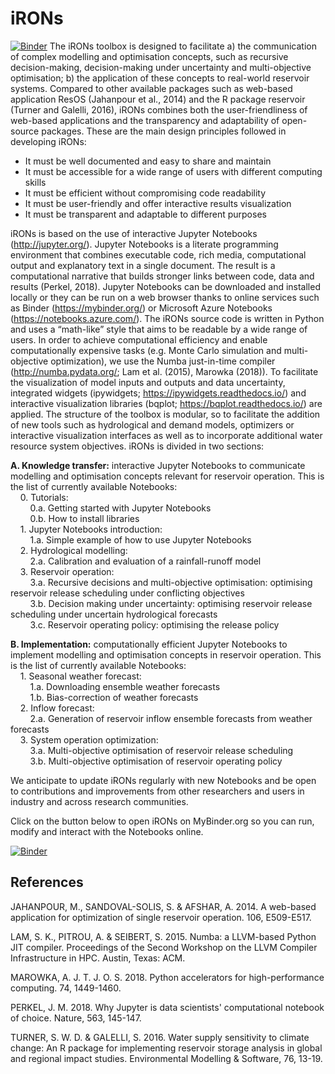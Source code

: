 # iRONs
[![Binder](https://mybinder.org/badge_logo.svg)](https://mybinder.org/v2/gh/AndresPenuela/iRONs.git/master)
The iRONs toolbox is designed to facilitate a) the communication of complex modelling and optimisation concepts, such as recursive decision-making, decision-making under uncertainty and multi-objective optimisation; b) the application of these concepts to real-world reservoir systems. Compared to other available packages such as web-based application ResOS (Jahanpour et al., 2014) and the R package reservoir (Turner and Galelli, 2016), iRONs combines both the user-friendliness of web-based applications and the transparency and adaptability of open-source packages. These are the main design principles followed in developing iRONs:

-	It must be well documented and easy to share and maintain
-	It must be accessible for a wide range of users with different computing skills
-	It must be efficient without compromising code readability
-	It must be user-friendly and offer interactive results visualization
-	It must be transparent and adaptable to different purposes

iRONs is based on the use of interactive Jupyter Notebooks (http://jupyter.org/). Jupyter Notebooks is a literate programming environment that combines executable code, rich media, computational output and explanatory text in a single document. The result is a computational narrative that builds stronger links between code, data and results (Perkel, 2018). Jupyter Notebooks can be downloaded and installed locally or they can be run on a web browser thanks to online services such as Binder (https://mybinder.org/) or Microsoft Azure Notebooks (https://notebooks.azure.com/). The iRONs source code is written in Python and uses a “math-like” style that aims to be readable by a wide range of users. In order to achieve computational efficiency and enable computationally expensive tasks (e.g. Monte Carlo simulation and multi-objective optimization), we use the Numba just-in-time compiler (http://numba.pydata.org/; Lam et al. (2015), Marowka (2018)). To facilitate the visualization of model inputs and outputs and data uncertainty, integrated widgets (ipywidgets; https://ipywidgets.readthedocs.io/) and interactive visualization libraries (bqplot; https://bqplot.readthedocs.io/) are applied. The structure of the toolbox is modular, so to facilitate the addition of new tools such as hydrological and demand models, optimizers or interactive visualization interfaces as well as to incorporate additional water resource system objectives.
iRONs is divided in two sections:

**A.	Knowledge transfer:** interactive Jupyter Notebooks to communicate modelling and optimisation concepts relevant for reservoir operation. This is the list of currently available Notebooks:\
&nbsp;&nbsp;&nbsp;&nbsp;0.	Tutorials:\
&nbsp;&nbsp;&nbsp;&nbsp;&nbsp;&nbsp;&nbsp;&nbsp;0.a.	Getting started with Jupyter Notebooks\
&nbsp;&nbsp;&nbsp;&nbsp;&nbsp;&nbsp;&nbsp;&nbsp;0.b.	How to install libraries\
&nbsp;&nbsp;&nbsp;&nbsp;1.	Jupyter Notebooks introduction:\
&nbsp;&nbsp;&nbsp;&nbsp;&nbsp;&nbsp;&nbsp;&nbsp;1.a.	Simple example of how to use Jupyter Notebooks\
&nbsp;&nbsp;&nbsp;&nbsp;2.	Hydrological modelling:\
&nbsp;&nbsp;&nbsp;&nbsp;&nbsp;&nbsp;&nbsp;&nbsp;2.a.	Calibration and evaluation of a rainfall-runoff model\
&nbsp;&nbsp;&nbsp;&nbsp;3.	Reservoir operation:\
&nbsp;&nbsp;&nbsp;&nbsp;&nbsp;&nbsp;&nbsp;&nbsp;3.a.	Recursive decisions and multi-objective optimisation: optimising reservoir release scheduling under conflicting objectives\
&nbsp;&nbsp;&nbsp;&nbsp;&nbsp;&nbsp;&nbsp;&nbsp;3.b.	Decision making under uncertainty: optimising reservoir release scheduling under uncertain hydrological forecasts\
&nbsp;&nbsp;&nbsp;&nbsp;&nbsp;&nbsp;&nbsp;&nbsp;3.c.	Reservoir operating policy: optimising the release policy

**B.	Implementation:** computationally efficient Jupyter Notebooks to implement modelling and optimisation concepts in reservoir operation. This is the list of currently available Notebooks:\
&nbsp;&nbsp;&nbsp;&nbsp;1.	Seasonal weather forecast:\
&nbsp;&nbsp;&nbsp;&nbsp;&nbsp;&nbsp;&nbsp;&nbsp;1.a.	Downloading ensemble weather forecasts \
&nbsp;&nbsp;&nbsp;&nbsp;&nbsp;&nbsp;&nbsp;&nbsp;1.b.	Bias-correction of weather forecasts \
&nbsp;&nbsp;&nbsp;&nbsp;2.	Inflow forecast:\
&nbsp;&nbsp;&nbsp;&nbsp;&nbsp;&nbsp;&nbsp;&nbsp;2.a.	Generation of reservoir inflow ensemble forecasts from weather forecasts\
&nbsp;&nbsp;&nbsp;&nbsp;3.	System operation optimization:\
&nbsp;&nbsp;&nbsp;&nbsp;&nbsp;&nbsp;&nbsp;&nbsp;3.a.	Multi-objective optimisation of reservoir release scheduling \
&nbsp;&nbsp;&nbsp;&nbsp;&nbsp;&nbsp;&nbsp;&nbsp;3.b.	Multi-objective optimisation of reservoir operating policy

    
We anticipate to update iRONs regularly with new Notebooks and be open to contributions and improvements from other researchers and users in industry and across research communities.

Click on the button below to open iRONs on MyBinder.org so you can run, modify and interact with the Notebooks online.

[![Binder](https://mybinder.org/badge_logo.svg)](https://mybinder.org/v2/gh/AndresPenuela/iRONs.git/master)

## References

JAHANPOUR, M., SANDOVAL-SOLIS, S. & AFSHAR, A. 2014. A web-based application for optimization of single reservoir operation. 106, E509-E517.

LAM, S. K., PITROU, A. & SEIBERT, S. 2015. Numba: a LLVM-based Python JIT compiler. Proceedings of the Second Workshop on the LLVM Compiler Infrastructure in HPC. Austin, Texas: ACM.

MAROWKA, A. J. T. J. O. S. 2018. Python accelerators for high-performance computing. 74, 1449-1460.

PERKEL, J. M. 2018. Why Jupyter is data scientists' computational notebook of choice. Nature, 563, 145-147.

TURNER, S. W. D. & GALELLI, S. 2016. Water supply sensitivity to climate change: An R package for implementing reservoir storage analysis in global and regional impact studies. Environmental Modelling & Software, 76, 13-19.
